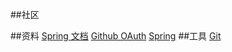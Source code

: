 ##社区

##资料
[Spring 文档](http://spring.io/guides)
[Github OAuth](https://developer.github.com/apps/building-oauth-apps/creating-an-oauth-app/)
[Spring](https://docs.spring.io/spring-boot/docs/current/reference/html/boot-features-sql.html)
##工具
[Git](https://git-scm.com/download)
